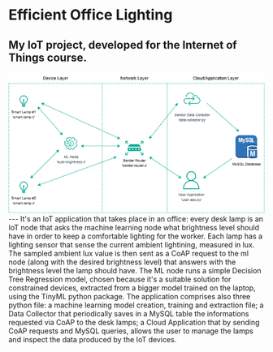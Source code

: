 # Efficient Office Lighting
My IoT project, developed for the Internet of Things course.
---
<img src="images/IoT_System_Scheme.png"> 
---
It's an IoT application that takes place in an office: every desk lamp is an IoT node that asks the machine learning node what brightness level should have in order to keep a comfortable lighting for the worker. 
Each lamp has a lighting sensor that sense the current ambient lightining, measured in lux. 
The sampled ambient lux value is then sent as a CoAP request to the ml node (along with the desired brightness level) that answers with the brightness level the lamp should have.
The ML node runs a simple Decision Tree Regression model, chosen because it's a suitable solution for constrained devices, extracted from a bigger model trained on the laptop, using the TinyML python package.
The application comprises also three python file: a machine learning model creation, training and extraction file; a Data Collector that periodically saves in a MySQL table the informations requested via CoAP to the desk lamps; a Cloud Application that by sending CoAP requests and MySQL queries, allows the user to manage the lamps and inspect the data produced by the IoT devices.

